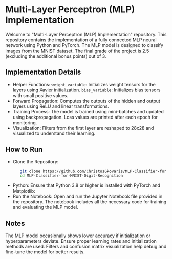 # Multi-Layer Perceptron (MLP) Implementation
Welcome to "Multi-Layer Perceptron (MLP) Implementation" repository. This repository contains the implementation of a fully connected MLP neural network using Python and PyTorch. The MLP model is designed to classify images from the MNIST dataset. The final grade of the project is 2.5 (excluding the additional  bonus points) out of 3.



## Implementation Details
- Helper Functions: `weight_variable`: Initializes weight tensors for the layers using Xavier
  initialization. `bias_variable`: Initializes bias tensors with small positive values.
- Forward Propagation: Computes the outputs of the hidden and output layers using ReLU and linear
  transformations.
- Training Process: The model is trained using mini-batches and updated using backpropagation. Loss values
  are printed after each epoch for monitoring.
- Visualization: Filters from the first layer are reshaped to 28x28 and visualized to understand their learning.



## How to Run
- Clone the Repository:
  ```bash
     git clone https://github.com/ChristosGkovaris/MLP-Classifier-for-MNIST-Digit-Recognition.git
     cd MLP-Classifier-for-MNIST-Digit-Recognition
- Python: Ensure that Python 3.8 or higher is installed with PyTorch and Matplotlib:
- Run the Notebook: Open and run the Jupyter Notebook file provided in the repository. The notebook includes all the necessary code for training and evaluating
  the MLP model.



## Notes
The MLP model occasionally shows lower accuracy if initialization or hyperparameters deviate. Ensure proper learning rates and initialization methods are used. Filters and confusion matrix visualization help debug and fine-tune the model for better results.
